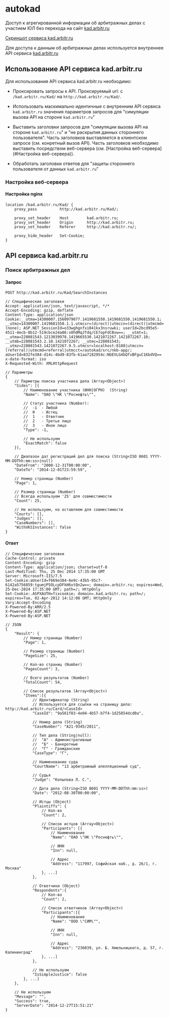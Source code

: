 # autokad

Доступ к агрегированной информации об арбитражных делах
с участием ЮЛ без перехода на сайт [kad.arbitr.ru](http://kad.arbitr.ru/)

[Скриншот сервиса kad.arbitr.ru](../docs/images/kad.arbitr.ru-20141227.png)

Для доступа к данным об арбитражных делах используется внутреннее API
сервиса [kad.arbitr.ru](http://kad.arbitr.ru/)


## Использование API сервиса kad.arbitr.ru

Для использования API сервиса kad.arbitr.ru необходимо:

* Проксировать запросы к API. Проксируемый url: с `/kad.arbitr.ru/Kad/` на `http://kad.arbitr.ru/Kad/`.

* Использовать маскимально идентичные с внутренним API сервиса `kad.arbitr.ru` значения параметров запросов для "симуляции вызова API на стороне `kad.arbitr.ru`"

* Выставить заголовки запросов для "симуляции вызова API на стороне `kad.arbitr.ru`" и "не раскрытия данных стороннего пользователя".
Часть заголовков выставляется в клиентском запросе (см. конретный вызов API).
Часть заголовков необходимо выставить посредством веб-сервера (см. [Настройка веб-сервера](#Настройка веб-сервера)).

* Обработать заголовки ответов для "защиты стороннего пользователя от данных `kad.arbitr.ru`"

### Настройка веб-сервера

#### Настройка nginx

```
location /kad.arbitr.ru/Kad/ {
    proxy_pass          http://kad.arbitr.ru/Kad/;

    proxy_set_header    Host        kad.arbitr.ru;
    proxy_set_header    Origin      http://kad.arbitr.ru;
    proxy_set_header    Referer     http://kad.arbitr.ru/;

    proxy_hide_header   Set-Cookie;
}
```

## API сервиса kad.arbitr.ru

### Поиск арбитражных дел

#### Запрос

```
POST http://kad.arbitr.ru/Kad/SearchInstances

// Специфические заголовки
Accept: application/json, text/javascript, */*
Accept-Encoding: gzip, deflate
Content-Type: application/json
Cookie:__utma=14300007.1560979077.1419681550.1419681550.1419681550.1; __utmz=14300007.1419681550.1.1.utmcsr=(direct)|utmccn=(direct)|utmcmd=(none); ASP.NET_SessionId=o33wghgnfxi041kx3nsruwki; userId=2bcd95e5-4511-4ecb-8b12-519cbce24a86:s0hOMqJTdq/CE7opFdCBvw==; __utmt=1; __utma=228081543.1213039978.1419665530.1421072267.1421072267.10; __utmb=228081543.2.10.1421072267; __utmc=228081543; __utmz=228081543.1421072267.9.5.utmcsr=localhost:8180|utmccn=(referral)|utmcmd=referral|utmcct=/autokad/src/nkb-app/; aUserId=832fe384-d14c-4bd9-83fb-61aa7182954c:NGEVLG4bQfvBFguC16bdVQ==
x-date-format: iso
X-Requested-With: XMLHttpRequest

// Параметры
{
    // Парметры поиска участника дела (Array<Object>)
    "Sides": [{
        // Наименование участника (ИНН|ОГРН)  (String)
        "Name": "ОАО \"НК \"Роснефть\"",

        // Статус участника (Number):
        //  -1  - Любой
        //  0   - Истец
        //  1   - Ответчик
        //  2   - Третье лицо
        //  3   - Иное лицо
        "Type": -1,

        // Не используем
        "ExactMatch": false
    }],

    // Диапазон дат регистраций дел для поиска (String<ISO 8601 YYYY-MM-DDThh:mm:ss>|null)
    "DateFrom": "2000-12-31T00:00:00",
    "DateTo": "2014-12-01T23:59:59",

    // Номер страницы (Number)
    "Page": 1,

    // Размер страницы (Number)
    // Всегда используем '25' для совместимости
    "Count": 25,

    // Не используем, но оставляем для совместимости
    "Courts": [],
    "Judges": [],
    "CaseNumbers": [],
    "WithVKSInstances": false
}
```

#### Ответ

```
// Специфические заголовки
Cache-Control: private
Content-Encoding: gzip
Content-Type: application/json; charset=utf-8
Last-Modified: Thu, 25 Dec 2014 17:35:00 GMT
Server: Microsoft-IIS/7.5
Set-Cookie:aUserId=f669e384-6e9c-43b5-95c7-6142a5756859:tgumjP5OLcpDFkH6xtQn2w==; domain=.arbitr.ru; expires=Wed, 25-Dec-2024 17:35:00 GMT; path=/; HttpOnly
Set-Cookie:.ASPXAUTH=fixcookie; domain=.kad.arbitr.ru; path=/; expires=Tue, 02-Apr-2012 14:12:08 GMT; HttpOnly
Vary:Accept-Encoding
X-Powered-By:ARR/2.5
X-Powered-By:ASP.NET
X-Powered-By:ASP.NET

// JSON
{
    "Result": {
        // Номер страницы (Number)
        "Page": 1,

        // Размер страницы (Number)
        "PageSize": 25,

        // Кол-во страниц (Number)
        "PagesCount": 3,

        // Всего результатов (Number)
        "TotalCount": 54,

        // Список результатов (Array<Object>)
        "Items":[{
            // Идентификатор (String)
            // Используется для ссылки на страницу дела: http://kad.arbitr.ru/Card/<CaseId>
            "CaseId": "9a561f83-4e04-4b57-b7f4-1d25854dcd0a",

            // Номер дела (String)
            "CaseNumber": "А21-9345/2011",

            // Тип дела (String|null):
            //  "А" - Административные
            //  "Б" - Банкротные
            //  "Г" - Гражданские
            "CaseType": "Г",

            // Наименование суда
            "CourtName": "13 арбитражный апелляционный суд",

            // Судья
            "Judge": "Копылова Л. С.",

            // Дата дела (String<ISO 8601 YYYY-MM-DDThh:mm:ss>)
            "Date": "2012-08-30T00:00:00",

            // Истцы (Object)
            "Plaintiffs": {
                // Кол-во
                "Count": 2,

                // Список истцов (Array<Object>)
                "Participants": [{
                    // Наименование
                    "Name": "ОАО \"НК \"Роснефть\"",

                    // ИНН
                    "Inn": null,

                    // Адрес
                    "Address": "117997, Софийская наб., д. 26/1, г. Москва"
                }, ...]
            },

            // Ответчики (Object)
            "Respondents":{
                // Кол-во
                "Count": 2,

                // Список ответчиков (Array<Object>)
                "Participants":[{
                    // Наименование
                    "Name": "ООО \"СИМ\"",

                    // ИНН
                    "Inn": null,

                    // Адрес
                    "Address": "236039, ул. Б. Хмельницкого, д. 57, г. Калининград"
                }, ...]
            },

            // Не используем
            "IsSimpleJustice": false
        }, ...]
    },

    // Не используем
    "Message": "",
    "Success": true,
    "ServerDate": "2014-12-27T15:51:21"
}
```

